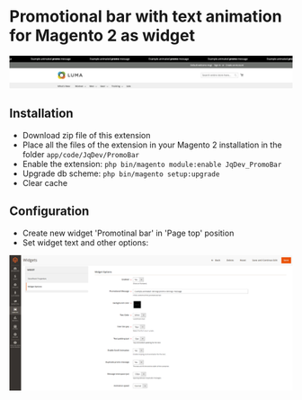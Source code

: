 # Promotional bar with text animation for Magento 2 as widget

![Pormobar widget](https://github.com/dev-jq/M2_AnimatedPromoBar/blob/main/README-assets/animation-promo-message.gif)

## Installation
* Download zip file of this extension
* Place all the files of the extension in your Magento 2 installation in the folder `app/code/JqDev/PromoBar`
* Enable the extension: `php bin/magento module:enable JqDev_PromoBar`
* Upgrade db scheme: `php bin/magento setup:upgrade`
* Clear cache

## Configuration
* Create new widget 'Promotinal bar' in 'Page top' position
* Set widget text and other options:

![Widget config](https://github.com/dev-jq/M2_AnimatedPromoBar/blob/main/README-assets/widget-config.PNG)
